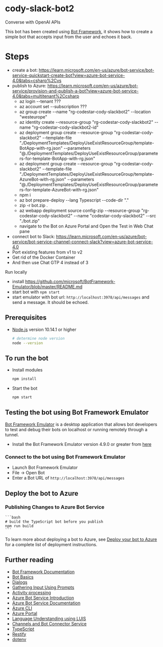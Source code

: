 # cody-slack-bot2

Converse with OpenAI APIs

This bot has been created using [Bot Framework](https://dev.botframework.com), it shows how to create a simple bot that accepts input from the user and echoes it back.

# Steps

* create a bot: https://learn.microsoft.com/en-us/azure/bot-service/bot-service-quickstart-create-bot?view=azure-bot-service-4.0&tabs=csharp%2Cvs
* publish to Azure: https://learn.microsoft.com/en-us/azure/bot-service/provision-and-publish-a-bot?view=azure-bot-service-4.0&tabs=multitenant%2Ccsharp
    * az login --tenant ???
    * az account set --subscription ???
    * az group create --name "rg-codestar-cody-slackbot2" --location "westeurope"
    * az identity create --resource-group "rg-codestar-cody-slackbot2" --name "rg-codestar-cody-slackbot2-id"
    * az deployment group create --resource-group "rg-codestar-cody-slackbot2" --template-file "./DeploymentTemplates/DeployUseExistResourceGroup/template-BotApp-with-rg.json" --parameters "@./DeploymentTemplates/DeployUseExistResourceGroup/parameters-for-template-BotApp-with-rg.json"
    * az deployment group create --resource-group "rg-codestar-cody-slackbot2" --template-file "./DeploymentTemplates/DeployUseExistResourceGroup/template-AzureBot-with-rg.json" --parameters "@./DeploymentTemplates/DeployUseExistResourceGroup/parameters-for-template-AzureBot-with-rg.json"
    * npm i
    * az bot prepare-deploy --lang Typescript --code-dir "."
    * zip -r bot.zip .
    * az webapp deployment source config-zip --resource-group "rg-codestar-cody-slackbot2" --name "codestar-cody-slackbot2" --src "./bot.zip"
    * navigate to the Bot on Azure Portal and Open the Test in Web Chat pane
* connect bot to Slack: https://learn.microsoft.com/en-us/azure/bot-service/bot-service-channel-connect-slack?view=azure-bot-service-4.0
* Port existing features from v1 to v2
* Get rid of the Docker Container
* And then use Chat GTP 4 instead of 3 

Run locally

* install https://github.com/microsoft/BotFramework-Emulator/blob/master/README.md
* start bot with `npm start`
* start emulator with bot url: `http://localhost:3978/api/messages` and send a message. It should be echoed.

## Prerequisites

- [Node.js](https://nodejs.org) version 10.14.1 or higher

    ```bash
    # determine node version
    node --version
    ```

## To run the bot

- Install modules

    ```bash
    npm install
    ```
- Start the bot

    ```bash
    npm start
    ```

## Testing the bot using Bot Framework Emulator

[Bot Framework Emulator](https://github.com/microsoft/botframework-emulator) is a desktop application that allows bot developers to test and debug their bots on localhost or running remotely through a tunnel.

- Install the Bot Framework Emulator version 4.9.0 or greater from [here](https://github.com/Microsoft/BotFramework-Emulator/releases)

### Connect to the bot using Bot Framework Emulator

- Launch Bot Framework Emulator
- File -> Open Bot
- Enter a Bot URL of `http://localhost:3978/api/messages`

## Deploy the bot to Azure

### Publishing Changes to Azure Bot Service

    ```bash
    # build the TypeScript bot before you publish
    npm run build
    ```

To learn more about deploying a bot to Azure, see [Deploy your bot to Azure](https://aka.ms/azuredeployment) for a complete list of deployment instructions.

## Further reading

- [Bot Framework Documentation](https://docs.botframework.com)
- [Bot Basics](https://docs.microsoft.com/azure/bot-service/bot-builder-basics?view=azure-bot-service-4.0)
- [Dialogs](https://docs.microsoft.com/en-us/azure/bot-service/bot-builder-concept-dialog?view=azure-bot-service-4.0)
- [Gathering Input Using Prompts](https://docs.microsoft.com/en-us/azure/bot-service/bot-builder-prompts?view=azure-bot-service-4.0)
- [Activity processing](https://docs.microsoft.com/en-us/azure/bot-service/bot-builder-concept-activity-processing?view=azure-bot-service-4.0)
- [Azure Bot Service Introduction](https://docs.microsoft.com/azure/bot-service/bot-service-overview-introduction?view=azure-bot-service-4.0)
- [Azure Bot Service Documentation](https://docs.microsoft.com/azure/bot-service/?view=azure-bot-service-4.0)
- [Azure CLI](https://docs.microsoft.com/cli/azure/?view=azure-cli-latest)
- [Azure Portal](https://portal.azure.com)
- [Language Understanding using LUIS](https://docs.microsoft.com/en-us/azure/cognitive-services/luis/)
- [Channels and Bot Connector Service](https://docs.microsoft.com/en-us/azure/bot-service/bot-concepts?view=azure-bot-service-4.0)
- [TypeScript](https://www.typescriptlang.org)
- [Restify](https://www.npmjs.com/package/restify)
- [dotenv](https://www.npmjs.com/package/dotenv)
